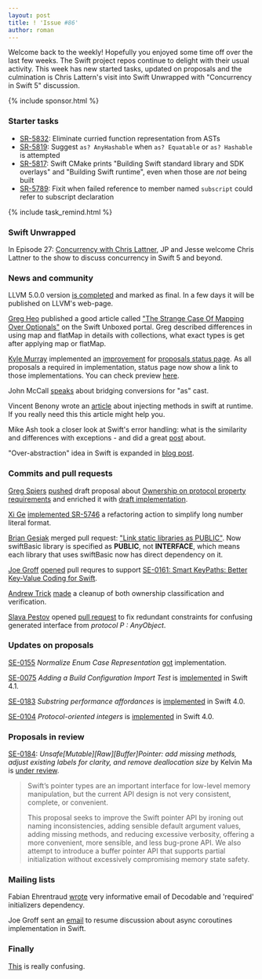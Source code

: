 ```yaml
---
layout: post
title: ! 'Issue #86'
author: roman
---
```


Welcome back to the weekly! Hopefully you enjoyed some time off over the last few weeks. The Swift project repos continue to delight with their usual activity. This week has new started tasks, updated on proposals and the culmination is Chris Lattern's visit into Swift Unwrapped with "Concurrency in Swift 5" discussion. 

<!--excerpt-->

{% include sponsor.html %}

### Starter tasks

- [SR-5832](https://bugs.swift.org/browse/SR-5832): Eliminate curried function representation from ASTs
- [SR-5819](https://bugs.swift.org/browse/SR-5819): Suggest `as? AnyHashable` when `as? Equatable` or `as? Hashable` is attempted
- [SR-5817](https://bugs.swift.org/browse/SR-5817): Swift CMake prints "Building Swift standard library and SDK overlays" and "Building Swift runtime", even when those are *not* being built
- [SR-5789](https://bugs.swift.org/browse/SR-5789): Fixit when failed reference to member named `subscript` could refer to subscript declaration

{% include task_remind.html %}

### Swift Unwrapped

In Episode 27: [Concurrency with Chris Lattner](https://spec.fm/podcasts/swift-unwrapped/84323), JP and Jesse welcome Chris Lattner to the show to discuss concurrency in Swift 5 and beyond.

### News and community

LLVM 5.0.0 version [is completed](http://lists.llvm.org/pipermail/llvm-dev/2017-September/117136.html) and marked as final. In a few days it will be published on LLVM's web-page.

[Greg Heo](https://gregheo.com) published a good article called ["The Strange Case Of Mapping Over Optionals"](https://swiftunboxed.com/lang/optionals-map-flatmap/) on the Swift Unboxed portal. Greg described differences in using map and flatMap in details with collections, what exact types is get after applying map or flatMap.

[Kyle Murray](https://github.com/krilnon) implemented an [improvement](https://github.com/apple/swift-evolution/pull/747) for [proposals status page](http://apple.github.io/swift-evolution/). As all proposals a required in implementation, status page now show a link to those implementations. You can check preview [here](https://krilnon.github.io/swift-evolution/#?search=apple).

John McCall [speaks](https://mjtsai.com/blog/2017/08/29/swift-4-bridging-peephole-for-as-casts/) about bridging conversions for "as" cast.

Vincent Benony wrote an [article](https://www.hopperapp.com/blog/?p=219) about injecting methods in swift at runtime. If you really need this this article might help you.

Mike Ash took a closer look at Swift's error handling: what is the similarity and differences with exceptions - and did a great [post](https://www.mikeash.com/pyblog/friday-qa-2017-08-25-swift-error-handling-implementation.html) about.

"Over-abstraction" idea in Swift is expanded in [blog post](http://belkadan.com/blog/2017/09/Over-abstraction/).

### Commits and pull requests

[Greg Spiers](https://github.com/gspiers) [pushed](https://github.com/apple/swift-evolution/pull/707) draft proposal about [Ownership on protocol property requirements](https://lists.swift.org/pipermail/swift-evolution/Week-of-Mon-20170501/036495.html) and enriched it with [draft implementation](https://github.com/apple/swift/pull/11744).

[Xi Ge](https://github.com/nkcsgexi) [implemented SR-5746](https://github.com/apple/swift/pull/11711/files) a refactoring action to simplify long number literal format.

[Brian Gesiak](https://github.com/modocache) merged pull request: ["Link static libraries as PUBLIC"](https://github.com/apple/swift/pull/11703). Now swiftBasic library is specified as **PUBLIC**, not **INTERFACE**, which means each library that uses swiftBasic now has direct dependency on it.

[Joe Groff](https://github.com/jckarter) [opened](https://github.com/apple/swift/pull/11730) pull requres to support [SE-0161: Smart KeyPaths: Better Key-Value Coding for Swift](https://github.com/apple/swift-evolution/blob/master/proposals/0161-key-paths.md).

[Andrew Trick](https://github.com/atrick) [made](https://github.com/apple/swift/pull/11753) a cleanup of both ownership classification and
verification.

[Slava Pestov](https://github.com/slavapestov) opened [pull request](https://github.com/apple/swift/pull/11786) to fix redundant constraints for confusing generated interface from *protocol P : AnyObject*.

### Updates on proposals

[SE-0155](https://github.com/apple/swift-evolution/blob/master/proposals/0155-normalize-enum-case-representation.md) *Normalize Enum Case Representation* [got](https://bugs.swift.org/browse/SR-4691?focusedCommentId=28297&page=com.atlassian.jira.plugin.system.issuetabpanels%3Acomment-tabpanel#comment-28297) implementation.

[SE-0075](https://github.com/apple/swift-evolution/blob/master/proposals/0075-import-test.md) *Adding a Build Configuration Import Test* is [implemented](https://github.com/apple/swift-evolution/commit/087d3fa5034719e3c3e5076bcec9af80af04c319) in Swift 4.1.

[SE-0183](https://github.com/apple/swift-evolution/blob/master/proposals/0183-substring-affordances.md) *Substring performance affordances* is [implemented](https://github.com/apple/swift-evolution/commit/f19236c66a4e1a3d1c6914e6f21c871b40d3329e) in Swift 4.0.

[SE-0104](https://github.com/apple/swift-evolution/blob/master/proposals/0104-improved-integers.md) *Protocol-oriented integers* is [implemented](https://github.com/apple/swift-evolution/commit/abe20baea443b7aa7ffe22a4d1202df442d9a434) in Swift 4.0.


### Proposals in review

[SE-0184](https://github.com/apple/swift-evolution/blob/master/proposals/0184-unsafe-pointers-add-missing.md): *Unsafe[Mutable][Raw][Buffer]Pointer: add missing methods, adjust existing labels for clarity, and remove deallocation size* by Kelvin Ma is [under review](https://lists.swift.org/pipermail/swift-evolution-announce/2017-September/000401.html).

> Swift’s pointer types are an important interface for low-level memory manipulation, but the current API design is not very consistent, complete, or convenient.
>
> This proposal seeks to improve the Swift pointer API by ironing out naming inconsistencies, adding sensible default argument values, adding missing methods, and reducing excessive verbosity, offering a more convenient, more sensible, and less bug-prone API. We also attempt to introduce a buffer pointer API that supports partial initialization without excessively compromising memory state safety.

### Mailing lists

Fabian Ehrentraud [wrote](https://lists.swift.org/pipermail/swift-evolution/Week-of-Mon-20170828/039396.html) very informative email of Decodable and 'required' initializers dependency.

Joe Groff sent an [email](https://lists.swift.org/pipermail/swift-evolution/Week-of-Mon-20170828/039349.html) to resume discussion about async coroutines implementation in Swift.

### Finally

[This](https://twitter.com/jamesthomson/status/905056942053306369) is really confusing.
